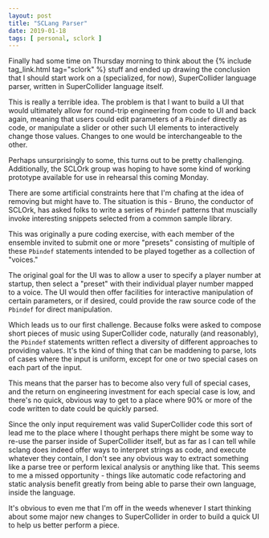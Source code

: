 ```yaml
---
layout: post
title: "SCLang Parser"
date: 2019-01-18
tags: [ personal, sclork ]
---
```


Finally had some time on Thursday morning to think about the
{% include tag_link.html tag="sclork" %} stuff and ended up drawing the
conclusion that I should start work on a (specialized, for now), SuperCollider
language parser, written in SuperCollider language itself.

This is really a terrible idea. The problem is that I want to build a UI that
would ultimately allow for round-trip engineering from code to UI and back
again, meaning that users could edit parameters of a ```Pbindef``` directly as
code, or manipulate a slider or other such UI elements to interactively change
those values. Changes to one would be interchangeable to the other.

Perhaps unsurprisingly to some, this turns out to be pretty challenging.
Additionally, the SCLOrk group was hoping to have some kind of working prototype
available for use in rehearsal this coming Monday.

There are some artificial constraints here that I'm chafing at the idea of
removing but might have to. The situation is this - Bruno, the conductor of
SCLOrk, has asked folks to write a series of ```Pbindef``` patterns that
muscially invoke interesting snippets selected from a common sample library.

This was originally a pure coding exercise, with each member of the ensemble
invited to submit one or more "presets" consisting of multiple of these
```Pbindef``` statements intended to be played together as a collection of
"voices."

The original goal for the UI was to allow a user to specify a player number at
startup, then select a "preset" with their individual player number mapped to
a voice. The UI would then offer facilities for interactive manipulation of
certain parameters, or if desired, could provide the raw source code of the
```Pbindef``` for direct manipulation.

Which leads us to our first challenge. Because folks were asked to compose
short pieces of music using SuperCollider code, naturally (and reasonably),
the ```Pbindef``` statements written reflect a diversity of different approaches
to providing values. It's the kind of thing that can be maddening to parse,
lots of cases where the input is uniform, except for one or two special cases
on each part of the input.

This means that the parser has to become also very full of special cases, and
the return on engineering investment for each special case is low, and there's
no quick, obvious way to get to a place where 90% or more of the code written
to date could be quickly parsed.

Since the only input requirement was valid SuperCollider code this sort of lead
me to the place where I thought perhaps there might be some way to re-use the
parser inside of SuperCollider itself, but as far as I can tell while sclang
does indeed offer ways to interpret strings as code, and execute whatever they
contain, I don't see any obvious way to extract something like a parse tree
or perform lexical analysis or anything like that. This seems to me a missed
opportunity - things like automatic code refactoring and static analysis benefit
greatly from being able to parse their own language, inside the language.

It's obvious to even me that I'm off in the weeds whenever I start thinking
about some major new changes to SuperCollider in order to build a quick UI
to help us better perform a piece.

